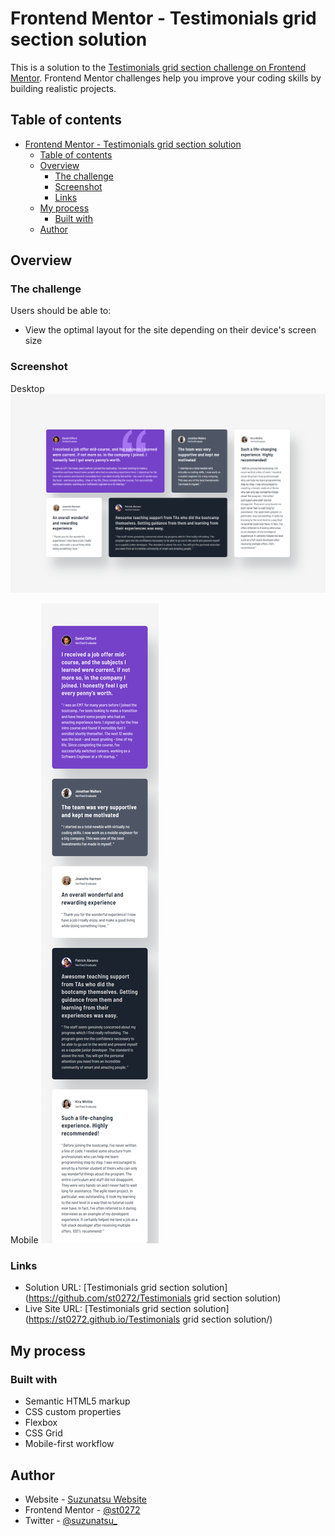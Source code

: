 # Frontend Mentor - Testimonials grid section solution

This is a solution to the [Testimonials grid section challenge on Frontend Mentor](https://www.frontendmentor.io/challenges/testimonials-grid-section-Nnw6J7Un7). Frontend Mentor challenges help you improve your coding skills by building realistic projects. 

## Table of contents

- [Frontend Mentor - Testimonials grid section solution](#frontend-mentor---testimonials-grid-section-solution)
  - [Table of contents](#table-of-contents)
  - [Overview](#overview)
    - [The challenge](#the-challenge)
    - [Screenshot](#screenshot)
    - [Links](#links)
  - [My process](#my-process)
    - [Built with](#built-with)
  - [Author](#author)

## Overview

### The challenge

Users should be able to:

- View the optimal layout for the site depending on their device's screen size

### Screenshot

Desktop
![desktop](./design/desktop.png)

Mobile
![mobile](./design/mobile.png)

### Links

- Solution URL: [Testimonials grid section solution](https://github.com/st0272/Testimonials grid section solution)
- Live Site URL: [Testimonials grid section solution](https://st0272.github.io/Testimonials grid section solution/)

## My process

### Built with

- Semantic HTML5 markup
- CSS custom properties
- Flexbox
- CSS Grid
- Mobile-first workflow

## Author

- Website - [Suzunatsu Website](https://www.suzunatsu.com)
- Frontend Mentor - [@st0272](https://www.frontendmentor.io/profile/st0272)
- Twitter - [@suzunatsu_](https://www.twitter.com/suzunatsu_)